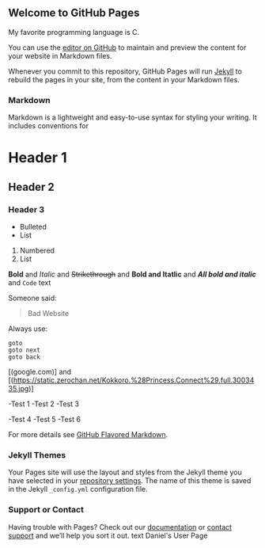 ## Welcome to GitHub Pages

My favorite programming language is C.

You can use the [editor on GitHub](https://github.com/DanielChenOfficial2/DanielChenOfficial2.github.io/edit/main/README.md) to maintain and preview the content for your website in Markdown files.

Whenever you commit to this repository, GitHub Pages will run [Jekyll](https://jekyllrb.com/) to rebuild the pages in your site, from the content in your Markdown files.



### Markdown

Markdown is a lightweight and easy-to-use syntax for styling your writing. It includes conventions for



# Header 1
## Header 2
### Header 3

- Bulleted
- List

1. Numbered
2. List

**Bold** and _Italic_ and ~~Strikethrough~~ and **Bold and __Itatlic__** and ***All bold and italic*** and `Code` text

Someone said: 
> Bad Website

Always use:
```
goto
goto next
goto back
```

[(google.com)] and [(https://static.zerochan.net/Kokkoro.%28Princess.Connect%29.full.3003435.jpg)]

-Test 1
-Test 2
-Test 3

-Test 4
    -Test 5
        -Test 6

For more details see [GitHub Flavored Markdown](https://guides.github.com/features/mastering-markdown/).

### Jekyll Themes

Your Pages site will use the layout and styles from the Jekyll theme you have selected in your [repository settings](https://github.com/DanielChenOfficial2/DanielChenOfficial2.github.io/settings). The name of this theme is saved in the Jekyll `_config.yml` configuration file.

### Support or Contact

Having trouble with Pages? Check out our [documentation](https://docs.github.com/categories/github-pages-basics/) or [contact support](https://github.com/contact) and we’ll help you sort it out.
text Daniel's User Page
